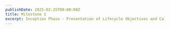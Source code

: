 ```yaml
---
publishDate: 2025-02-25T09:00:00Z
title: Milestone 1
excerpt: Inception Phase - Presentation of Lifecycle Objectives and Calendar for the Project.
---
```


